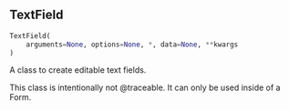 ## TextField
```python
TextField(
	arguments=None, options=None, *, data=None, **kwargs
)
```
A class to create editable text fields.

This class is intentionally not @traceable. It can only be used inside of a Form.